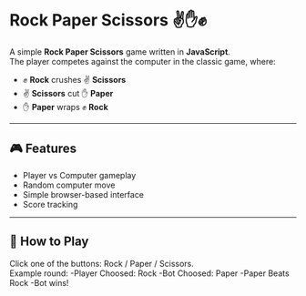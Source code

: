 # Rock Paper Scissors ✌️✋✊

A simple **Rock Paper Scissors** game written in **JavaScript**.  
The player competes against the computer in the classic game, where:  

- ✊ **Rock** crushes ✌️ **Scissors**  
- ✌️ **Scissors** cut ✋ **Paper**  
- ✋ **Paper** wraps ✊ **Rock**  

---

## 🎮 Features
- Player vs Computer gameplay  
- Random computer move  
- Simple browser-based interface  
- Score tracking 

---

## 📝 How to Play
Click one of the buttons: Rock / Paper / Scissors.  
Example round:
-Player Choosed: Rock 
-Bot Choosed: Paper
-Paper Beats Rock
-Bot wins!
